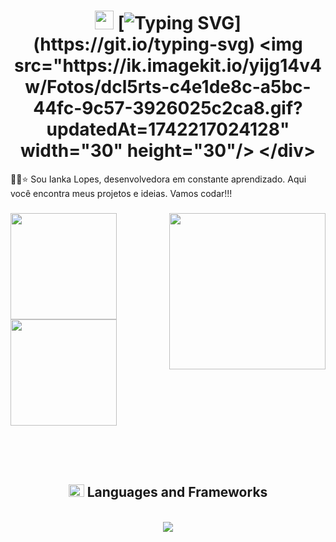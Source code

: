 # <div align=center><img src="https://ik.imagekit.io/yijg14v4w/Fotos/dcl5rts-c4e1de8c-a5bc-44fc-9c57-3926025c2ca8.gif?updatedAt=1742217024128" width="30" height="30" /> [![Typing SVG](https://readme-typing-svg.demolab.com?font=Fira+Code&pause=1000&color=fe94b4&center=true&vCenter=true&width=270&height=25&lines=Welcome+to+my+GitHub!)](https://git.io/typing-svg) <img src="https://ik.imagekit.io/yijg14v4w/Fotos/dcl5rts-c4e1de8c-a5bc-44fc-9c57-3926025c2ca8.gif?updatedAt=1742217024128" width="30" height="30"/> </div>
✌🏻⭐  Sou Ianka Lopes, desenvolvedora em constante aprendizado. Aqui você encontra meus projetos e ideias. Vamos codar!!!


###
<img align="right" height="250" src="https://ik.imagekit.io/yijg14v4w/Fotos/loading_computer_by_mintgorbaton_dexb4hn.gif?updatedAt=1742215886384"/>

<a href="https://github.com/IankaLps">
<img height="170em"
        src="https://github-readme-stats.vercel.app/api?username=IankaLps&rank_icon=github&count_private=true&hide_border=true&show_icons=true&title_color=ff437a&icon_color=ff437a&text_color=ffadc4&theme=neon" />
  <img height="170em"
        src="https://github-readme-stats.vercel.app/api/top-langs/?username=IankaLps&hide=jupyter%20notebook&langs_count=8&layout=compact&hide_border=true&show_icons=true&title_color=ff437a&icon_color=b262fd&text_color=ffadc4&theme=neon" />
</a>

<br><br><br>

<div align="center">
  <h2>
    <img src="https://raw.githubusercontent.com/rahulbanerjee26/githubProfileReadmeGenerator/main/gifs/code.gif" width="25" height="20">
    Languages and Frameworks
  </h2>
</div>

<a href="https://github.com/IankaLps">
  <div align="center" style="display: inline_block"><br>
    <a href="https://skillicons.dev"> <img src="https://skillicons.dev/icons?i=html,css,js,ts,nestjs,nodejs,react,tailwind,mysql,git"> </a>
    </div>
</a>

